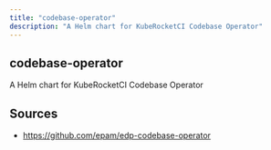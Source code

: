 ```yaml
---
title: "codebase-operator"
description: "A Helm chart for KubeRocketCI Codebase Operator"
---
```


## codebase-operator

A Helm chart for KubeRocketCI Codebase Operator

## Sources

- https://github.com/epam/edp-codebase-operator
